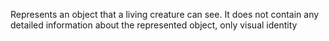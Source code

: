 Represents an object that a living creature can see. It does not contain any detailed information about the represented object, only visual identity